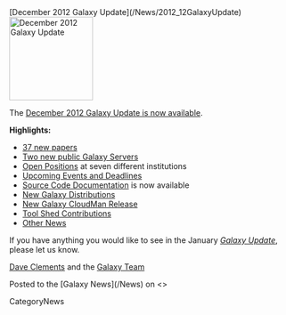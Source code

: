 <div class='newsItemHeader'>[December 2012 Galaxy Update](/News/2012_12GalaxyUpdate)</div>

<div class='right'><a href='/GalaxyUpdates/2012_12.md'><img src='/Images/Logos/GalaxyUpdate200.png' alt='December 2012 Galaxy Update' width=150 /></a></div>

The [December 2012 Galaxy Update is now available](/GalaxyUpdates/2012_12). 

**Highlights:**

* [37 new papers](/GalaxyUpdates/2012_12.md#new-papers)
* [Two new public Galaxy Servers](/GalaxyUpdates/2012_12.md#new-public-galaxy-servers)
* [Open Positions](/GalaxyUpdates/2012_12.md#whos-hiring) at seven different institutions
* [Upcoming Events and Deadlines](/GalaxyUpdates/2012_12.md#upcoming-events-and-deadlines)
* [Source Code Documentation](/GalaxyUpdates/2012_12.md#source-code-documentation) is now available
* [New Galaxy Distributions](/GalaxyUpdates/2012_12.md#new-galaxy-distributions)
* [New Galaxy CloudMan Release](/GalaxyUpdates/2012_12.md#new-galaxy-cloudman-release)
* [Tool Shed Contributions](/GalaxyUpdates/2012_12.md#tool-shed-contributions)
* [Other News](/GalaxyUpdates/2012_12.md#other-news)

If you have anything you would like to see in the January *[Galaxy Update](/GalaxyUpdates)*, please let us know.

[Dave Clements](/DaveClements) and the [Galaxy Team](/GalaxyTeam)

<div class='newsItemFooter'>Posted to the [Galaxy News](/News) on <<Date(2012-11-30T14:37:09Z)>></div>

CategoryNews
